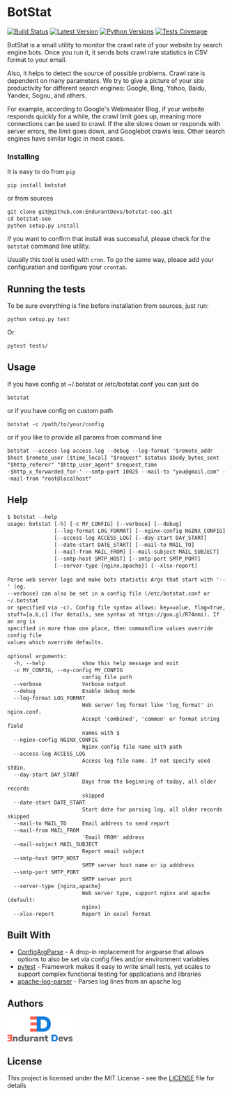 # BotStat
[![Build Status](https://img.shields.io/travis/EndurantDevs/botstat-seo.svg?logo=travis)](https://travis-ci.org/EndurantDevs/botstat-seo) [![Latest Version](https://pypip.in/version/botstat/badge.svg)](https://pypi.python.org/pypi/botstat/) [![Python Versions](https://img.shields.io/pypi/pyversions/botstat.svg)](https://github.com/EndurantDevs/botstat-seo/blob/master/setup.py) [![Tests Coverage](https://img.shields.io/codecov/c/github/EndurantDevs/botstat-seo/master.svg)](https://codecov.io/gh/EndurantDevs/botstat-seo)

BotStat is a small utility to monitor the crawl rate of your website by search engine bots. Once you run it, it sends bots crawl rate statistics in CSV format to your email.

Also, it helps to detect the source of possible problems. Crawl rate is dependent on many parameters. We try to give a picture of your site productivity for different search engines: Google, Bing, Yahoo, Baidu, Yandex, Sogou, and others.

For example, according to Google's Webmaster Blog, if your website responds quickly for a while, the crawl limit goes up, meaning more connections can be used to crawl. If the site slows down or responds with server errors, the limit goes down, and Googlebot crawls less. Other search engines have similar logic in most cases.

### Installing

It is easy to do from `pip`

```
pip install botstat
```

or from sources

```
git clone git@github.com:EndurantDevs/botstat-seo.git
cd botstat-seo
python setup.py install
```

If you want to confirm that install was successful, please check for the `botstat` command line utility.

Usually this tool is used with `cron`. To go the same way, please add your configuration and configure your `crontab`.

## Running the tests

To be sure everything is fine before installation from sources, just run:
```
python setup.py test
```
Or
```
pytest tests/
```

## Usage

If you have config at ~/.botstat or /etc/botstat.conf you can just do
```
botstat
```
or if you have config on custom path
```
botstat -c /path/to/your/config 
```
or if you like to provide all params from command line
```
botstat --access-log access.log --debug --log-format '$remote_addr $host $remote_user [$time_local] "$request" $status $body_bytes_sent "$http_referer" "$http_user_agent" $request_time -$http_x_forwarded_for-' --smtp-port 10025 --mail-to "you@gmail.com" --mail-from "root@localhost"
```

## Help

```
$ botstat --help
usage: botstat [-h] [-c MY_CONFIG] [--verbose] [--debug]
               [--log-format LOG_FORMAT] [--nginx-config NGINX_CONFIG]
               [--access-log ACCESS_LOG] [--day-start DAY_START]
               [--date-start DATE_START] [--mail-to MAIL_TO]
               [--mail-from MAIL_FROM] [--mail-subject MAIL_SUBJECT]
               [--smtp-host SMTP_HOST] [--smtp-port SMTP_PORT]
               [--server-type {nginx,apache}] [--xlsx-report]

Parse web server logs and make bots statistic Args that start with '--' (eg.
--verbose) can also be set in a config file (/etc/botstat.conf or ~/.botstat
or specified via -c). Config file syntax allows: key=value, flag=true,
stuff=[a,b,c] (for details, see syntax at https://goo.gl/R74nmi). If an arg is
specified in more than one place, then commandline values override config file
values which override defaults.

optional arguments:
  -h, --help            show this help message and exit
  -c MY_CONFIG, --my-config MY_CONFIG
                        config file path
  --verbose             Verbose output
  --debug               Enable debug mode
  --log-format LOG_FORMAT
                        Web server log format like 'log_format' in nginx.conf.
                        Accept 'combined', 'common' or format string field
                        names with $
  --nginx-config NGINX_CONFIG
                        Nginx config file name with path
  --access-log ACCESS_LOG
                        Access log file name. If not specify used stdin.
  --day-start DAY_START
                        Days from the beginning of today, all older records
                        skipped
  --date-start DATE_START
                        Start date for parsing log, all older records skipped
  --mail-to MAIL_TO     Email address to send report
  --mail-from MAIL_FROM
                        'Email FROM' address
  --mail-subject MAIL_SUBJECT
                        Report email subject
  --smtp-host SMTP_HOST
                        SMTP server host name or ip adddress
  --smtp-port SMTP_PORT
                        SMTP server port
  --server-type {nginx,apache}
                        Web server type, support nginx and apache (default:
                        nginx)
  --xlsx-report         Report in excel format
```

## Built With

* [ConfigArgParse](https://github.com/bw2/ConfigArgParse) - A drop-in replacement for argparse that allows options to also be set via config files and/or environment variables
* [pytest](https://docs.pytest.org/en/latest/) - Framework makes it easy to write small tests, yet scales to support complex functional testing for applications and libraries
* [apache-log-parser](https://github.com/rory/apache-log-parser) - Parses log lines from an apache log

## Authors
[<img src="https://github.com/EndurantDevs/botstat-seo/raw/master/docs/img/EndurantDevs-big.png" alt="Endurant Devs Team" width="150">](https://github.com/EndurantDevs)

## License

This project is licensed under the MIT License - see the [LICENSE](LICENSE) file for details
